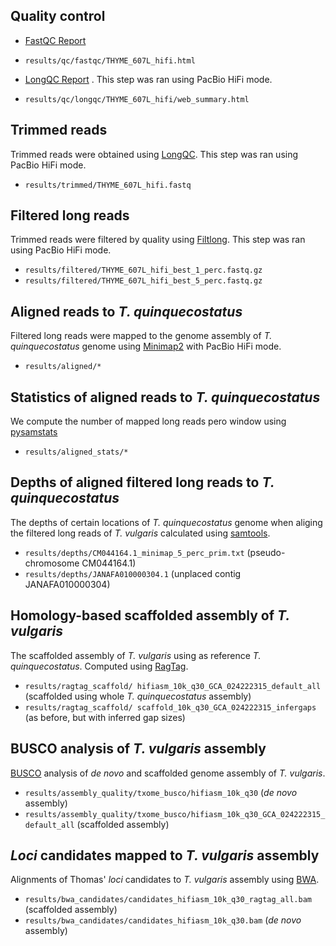 ## Quality control

- [FastQC Report](results/qc/fastqc/THYME_607L_hifi.html) 
- `results/qc/fastqc/THYME_607L_hifi.html`

- [LongQC Report](https://github.com/yfukasawa/LongQC) . This step was ran using PacBio HiFi mode. 
- `results/qc/longqc/THYME_607L_hifi/web_summary.html`

## Trimmed reads

Trimmed reads were obtained using [LongQC](https://github.com/yfukasawa/LongQC). This step was ran using PacBio HiFi mode. 

- `results/trimmed/THYME_607L_hifi.fastq`

## Filtered long reads

Trimmed reads were filtered by quality using [Filtlong](https://github.com/rrwick/Filtlong). This step was ran using PacBio HiFi mode. 

- `results/filtered/THYME_607L_hifi_best_1_perc.fastq.gz`
- `results/filtered/THYME_607L_hifi_best_5_perc.fastq.gz`

## Aligned reads to *T. quinquecostatus*

Filtered long reads were mapped to the genome assembly of *T. quinquecostatus* genome using [Minimap2](https://github.com/lh3/minimap2) with PacBio HiFi mode.

- `results/aligned/*`

## Statistics of aligned reads to *T. quinquecostatus*

We compute the number of mapped long reads pero window using [pysamstats](https://github.com/alimanfoo/pysamstats)

- `results/aligned_stats/*`

## Depths of aligned filtered long reads to *T. quinquecostatus*

The depths of certain locations of *T. quinquecostatus* genome when aliging the filtered long reads of *T. vulgaris* calculated using [samtools](https://github.com/samtools/samtools). 

- `results/depths/CM044164.1_minimap_5_perc_prim.txt` (pseudo-chromosome CM044164.1)
- `results/depths/JANAFA010000304.1` (unplaced contig JANAFA010000304)

## Homology-based scaffolded assembly of *T. vulgaris*

The scaffolded assembly of *T. vulgaris* using as reference *T. quinquecostatus*. Computed using [RagTag](https://github.com/malonge/RagTag). 

- `results/ragtag_scaffold/
hifiasm_10k_q30_GCA_024222315_default_all` (scaffolded using whole *T. quinquecostatus* assembly)
- `results/ragtag_scaffold/
scaffold_10k_q30_GCA_024222315_infergaps` (as before, but with inferred gap sizes)
 


## BUSCO analysis of *T. vulgaris* assembly

[BUSCO](https://busco.ezlab.org/) analysis of *de novo* and scaffolded genome assembly of *T. vulgaris*. 

- `results/assembly_quality/txome_busco/hifiasm_10k_q30` (*de novo* assembly)
- `results/assembly_quality/txome_busco/hifiasm_10k_q30_GCA_024222315_default_all` (scaffolded assembly)

## *Loci* candidates mapped to *T. vulgaris* assembly

Alignments of Thomas' *loci* candidates to *T. vulgaris* assembly using [BWA](https://github.com/lh3/bwa). 

- `results/bwa_candidates/candidates_hifiasm_10k_q30_ragtag_all.bam` (scaffolded assembly)
- `results/bwa_candidates/candidates_hifiasm_10k_q30.bam` (*de novo* assembly)

